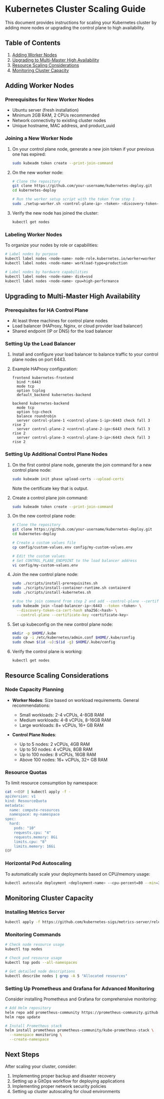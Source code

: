 # Kubernetes Cluster Scaling Guide

This document provides instructions for scaling your Kubernetes cluster by adding more nodes or upgrading the control plane to high availability.

## Table of Contents

1. [Adding Worker Nodes](#adding-worker-nodes)
2. [Upgrading to Multi-Master High Availability](#upgrading-to-multi-master-high-availability)
3. [Resource Scaling Considerations](#resource-scaling-considerations)
4. [Monitoring Cluster Capacity](#monitoring-cluster-capacity)

## Adding Worker Nodes

### Prerequisites for New Worker Nodes

- Ubuntu server (fresh installation)
- Minimum 2GB RAM, 2 CPUs recommended
- Network connectivity to existing cluster nodes
- Unique hostname, MAC address, and product_uuid

### Joining a New Worker Node

1. On your control plane node, generate a new join token if your previous one has expired:
   ```bash
   sudo kubeadm token create --print-join-command
   ```

2. On the new worker node:
   ```bash
   # Clone the repository
   git clone https://github.com/your-username/kubernetes-deploy.git
   cd kubernetes-deploy
   
   # Run the worker setup script with the token from step 1
   sudo ./setup-worker.sh <control-plane-ip> <token> <discovery-token-ca-cert-hash>
   ```

3. Verify the new node has joined the cluster:
   ```bash
   kubectl get nodes
   ```

### Labeling Worker Nodes

To organize your nodes by role or capabilities:

```bash
# Label nodes by purpose
kubectl label nodes <node-name> node-role.kubernetes.io/worker=worker
kubectl label nodes <node-name> workload-type=production

# Label nodes by hardware capabilities
kubectl label nodes <node-name> disk=ssd
kubectl label nodes <node-name> cpu=high-performance
```

## Upgrading to Multi-Master High Availability

### Prerequisites for HA Control Plane

- At least three machines for control plane nodes
- Load balancer (HAProxy, Nginx, or cloud provider load balancer)
- Shared endpoint (IP or DNS) for the load balancer

### Setting Up the Load Balancer

1. Install and configure your load balancer to balance traffic to your control plane nodes on port 6443.

2. Example HAProxy configuration:
   ```
   frontend kubernetes-frontend
     bind *:6443
     mode tcp
     option tcplog
     default_backend kubernetes-backend

   backend kubernetes-backend
     mode tcp
     option tcp-check
     balance roundrobin
     server control-plane-1 <control-plane-1-ip>:6443 check fall 3 rise 2
     server control-plane-2 <control-plane-2-ip>:6443 check fall 3 rise 2
     server control-plane-3 <control-plane-3-ip>:6443 check fall 3 rise 2
   ```

### Setting Up Additional Control Plane Nodes

1. On the first control plane node, generate the join command for a new control plane node:
   ```bash
   sudo kubeadm init phase upload-certs --upload-certs
   ```
   Note the certificate key that is output.

2. Create a control plane join command:
   ```bash
   sudo kubeadm token create --print-join-command
   ```

3. On the new control plane node:
   ```bash
   # Clone the repository
   git clone https://github.com/your-username/kubernetes-deploy.git
   cd kubernetes-deploy
   
   # Create a custom values file
   cp config/custom-values.env config/my-custom-values.env
   
   # Edit the custom values
   # Set CONTROL_PLANE_ENDPOINT to the load balancer address
   vi config/my-custom-values.env
   ```

4. Join the new control plane node:
   ```bash
   sudo ./scripts/install-prerequisites.sh
   sudo ./scripts/install-container-runtime.sh containerd
   sudo ./scripts/install-kubernetes.sh
   
   # Use the join command from step 2 and add --control-plane --certificate-key flags
   sudo kubeadm join <load-balancer-ip>:6443 --token <token> \
     --discovery-token-ca-cert-hash sha256:<hash> \
     --control-plane --certificate-key <certificate-key>
   ```

5. Set up kubeconfig on the new control plane node:
   ```bash
   mkdir -p $HOME/.kube
   sudo cp -i /etc/kubernetes/admin.conf $HOME/.kube/config
   sudo chown $(id -u):$(id -g) $HOME/.kube/config
   ```

6. Verify the control plane is working:
   ```bash
   kubectl get nodes
   ```

## Resource Scaling Considerations

### Node Capacity Planning

- **Worker Nodes**: Size based on workload requirements. General recommendations:
  - Small workloads: 2-4 vCPUs, 4-8GB RAM
  - Medium workloads: 4-8 vCPUs, 8-16GB RAM
  - Large workloads: 8+ vCPUs, 16+ GB RAM

- **Control Plane Nodes**:
  - Up to 5 nodes: 2 vCPUs, 4GB RAM
  - Up to 50 nodes: 4 vCPUs, 8GB RAM
  - Up to 100 nodes: 8 vCPUs, 16GB RAM
  - Above 100 nodes: 16+ vCPUs, 32+ GB RAM

### Resource Quotas

To limit resource consumption by namespace:

```bash
cat <<EOF | kubectl apply -f -
apiVersion: v1
kind: ResourceQuota
metadata:
  name: compute-resources
  namespace: my-namespace
spec:
  hard:
    pods: "10"
    requests.cpu: "4"
    requests.memory: 8Gi
    limits.cpu: "8"
    limits.memory: 16Gi
EOF
```

### Horizontal Pod Autoscaling

To automatically scale your deployments based on CPU/memory usage:

```bash
kubectl autoscale deployment <deployment-name> --cpu-percent=80 --min=3 --max=10
```

## Monitoring Cluster Capacity

### Installing Metrics Server

```bash
kubectl apply -f https://github.com/kubernetes-sigs/metrics-server/releases/latest/download/components.yaml
```

### Monitoring Commands

```bash
# Check node resource usage
kubectl top nodes

# Check pod resource usage
kubectl top pods --all-namespaces

# Get detailed node descriptions
kubectl describe nodes | grep -A 5 "Allocated resources"
```

### Setting Up Prometheus and Grafana for Advanced Monitoring

Consider installing Prometheus and Grafana for comprehensive monitoring:

```bash
# Add Helm repository
helm repo add prometheus-community https://prometheus-community.github.io/helm-charts
helm repo update

# Install Prometheus stack
helm install prometheus prometheus-community/kube-prometheus-stack \
  --namespace monitoring \
  --create-namespace
```

## Next Steps

After scaling your cluster, consider:

1. Implementing proper backup and disaster recovery
2. Setting up a GitOps workflow for deploying applications
3. Implementing proper network security policies
4. Setting up cluster autoscaling for cloud environments